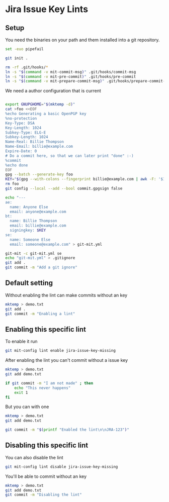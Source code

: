 # Jira Issue Key Lints

## Setup

You need the binaries on your path and them installed into a git
repository.

``` bash
set -euo pipefail

git init .

rm -rf .git/hooks/*
ln -s "$(command -v mit-commit-msg)" .git/hooks/commit-msg
ln -s "$(command -v mit-pre-commit)" .git/hooks/pre-commit
ln -s "$(command -v mit-prepare-commit-msg)" .git/hooks/prepare-commit-msg
```

We need a author configuration that is current

``` bash

export GNUPGHOME="$(mktemp -d)"
cat >foo <<EOF
%echo Generating a basic OpenPGP key
%no-protection
Key-Type: DSA
Key-Length: 1024
Subkey-Type: ELG-E
Subkey-Length: 1024
Name-Real: Billie Thompson
Name-Email: billie@example.com
Expire-Date: 0
# Do a commit here, so that we can later print "done" :-)
%commit
%echo done
EOF
gpg --batch --generate-key foo
KEY="$(gpg --with-colons --fingerprint billie@example.com | awk -F: '$1 == "fpr" {print $10;}' | head -n 1)"
rm foo
git config --local --add --bool commit.gpgsign false

echo "---
ae:
  name: Anyone Else
  email: anyone@example.com
bt:
  name: Billie Thompson
  email: billie@example.com
  signingkey: $KEY
se:
  name: Someone Else
  email: someone@example.com" > git-mit.yml

git-mit -c git-mit.yml se
echo "git-mit.yml" > .gitignore
git add .
git commit -m "Add a git ignore"

```

## Default setting

Without enabling the lint can make commits without an key

``` bash
mktemp > demo.txt
git add .
git commit -m "Enabling a lint"
```

## Enabling this specific lint

To enable it run

``` bash
git mit-config lint enable jira-issue-key-missing
```

After enabling the lint you can't commit without a issue key

``` bash
mktemp > demo.txt
git add demo.txt

if git commit -m "I am not made" ; then
    echo "This never happens" 
    exit 1
fi
```

But you can with one

``` bash
mktemp > demo.txt
git add demo.txt

git commit -m "$(printf "Enabled the lint\n\nJRA-123")"
```

## Disabling this specific lint

You can also disable the lint

``` bash
git mit-config lint disable jira-issue-key-missing
```

You'll be able to commit without an key

``` bash
mktemp > demo.txt
git add demo.txt
git commit -m "Disabling the lint"
```
